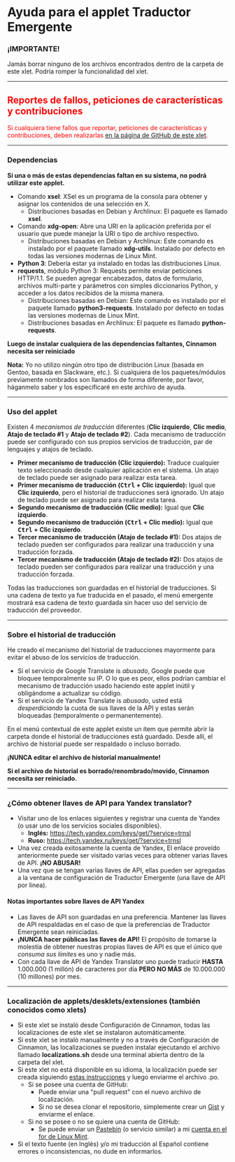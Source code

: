 ﻿
# Ayuda para el applet Traductor Emergente

### ¡IMPORTANTE!
Jamás borrar ninguno de los archivos encontrados dentro de la carpeta de este xlet. Podría romper la funcionalidad del xlet.

***

<h2 style="color:red;">Reportes de fallos, peticiones de características y contribuciones</h2>
<span style="color:red;">
Si cualquiera tiene fallos que reportar, peticiones de características y contribuciones, deben realizarlas <a href="https://github.com/Odyseus/CinnamonTools">en la página de GitHub de este xlet</a>.
</span>

***

### Dependencias

**Si una o más de estas dependencias faltan en su sistema, no podrá utilizar este applet.**

- Comando **xsel**: XSel es un programa de la consola para obtener y asignar los contenidos de una selección en X.
    - Distribuciones basadas en Debian y Archlinux: El paquete es llamado **xsel**.
- Comando **xdg-open**: Abre una URI en la aplicación preferida por el usuario que puede manejar la URI o tipo de archivo respectivo.
    - Distribuciones basadas en Debian y Archlinux: Este comando es instalado por el paquete llamado **xdg-utils**. Instalado por defecto en todas las versiones modernas de Linux Mint.
- **Python 3**: Debería estar ya instalado en todas las distribuciones Linux.
- **requests**, módulo Python 3: Requests permite enviar peticiones HTTP/1.1. Se pueden agregar encabezados, datos de formulario, archivos multi-parte y parámetros con simples diccionarios Python, y acceder a los datos recibidos de la misma manera.
    - Distribuciones basadas en Debian: Este comando es instalado por el paquete llamado **python3-requests**. Instalado por defecto en todas las versiones modernas de Linux Mint.
    - Distribuciones basadas en Archlinux: El paquete es llamado **python-requests**.

**Luego de instalar cualquiera de las dependencias faltantes, Cinnamon necesita ser reiniciado**

**Nota:** Yo no utilizo ningún otro tipo de distribución Linux (basada en Gentoo, basada en Slackware, etc.). Si cualquiera de los paquetes/módulos previamente nombrados son llamados de forma diferente, por favor, háganmelo saber y los especificaré en este archivo de ayuda.

***

### Uso del applet

Existen 4 *mecanismos de traducción* diferentes (**Clic izquierdo**, **Clic medio**, **Atajo de teclado #1** y **Atajo de teclado #2**). Cada mecanismo de traducción puede ser configurado con sus propios servicios de traducción, par de lenguajes y atajos de teclado.

- **Primer mecanismo de traducción (Clic izquierdo):** Traduce cualquier texto seleccionado desde cualquier aplicación en el sistema. Un atajo de teclado puede ser asignado para realizar esta tarea.
- **Primer mecanismo de traducción (<kbd>Ctrl</kbd> + Clic izquierdo):** Igual que **Clic izquierdo**, pero el historial de traducciones será ignorado. Un atajo de teclado puede ser asignado para realizar esta tarea.
- **Segundo mecanismo de traducción (Clic medio):** Igual que **Clic izquierdo**.
- **Segundo mecanismo de traducción (<kbd>Ctrl</kbd> + Clic medio):** Igual que **<kbd>Ctrl</kbd> + Clic izquierdo**.
- **Tercer mecanismo de traducción (Atajo de teclado #1):** Dos atajos de teclado pueden ser configurados para realizar una traducción y una traducción forzada.
- **Tercer mecanismo de traducción (Atajo de teclado #2):** Dos atajos de teclado pueden ser configurados para realizar una traducción y una traducción forzada.

Todas las traducciones son guardadas en el historial de traducciones. Si una cadena de texto ya fue traducida en el pasado, el menú emergente mostrará esa cadena de texto guardada sin hacer uso del servicio de traducción del proveedor.

***

### Sobre el historial de traducción

He creado el mecanismo del historial de traducciones mayormente para evitar el abuso de los servicios de traducción.

- Si el servicio de Google Translate is *abusado*, Google puede que bloquee temporalmente su IP. O lo que es peor, ellos podrían cambiar el mecanismo de traducción usado haciendo este applet inútil y obligándome a actualizar su código.
- Si el servicio de Yandex Translate is *abusado*, usted está *desperdiciando* la cuota de sus llaves de la API y estas serán bloqueadas (temporalmente o permanentemente).

En el menú contextual de este applet existe un ítem que permite abrir la carpeta donde el historial de traducciones está guardado. Desde allí, el archivo de historial puede ser respaldado o incluso borrado.

**¡NUNCA editar el archivo de historial manualmente!**

**Si el archivo de historial es borrado/renombrado/movido, Cinnamon necesita ser reiniciado.**

***

### ¿Cómo obtener llaves de API para Yandex translator?

- Visitar uno de los enlaces siguientes y registrar una cuenta de Yandex (o usar uno de los servicios sociales disponibles).
    - **Inglés:** https://tech.yandex.com/keys/get/?service=trnsl
    - **Ruso:** https://tech.yandex.ru/keys/get/?service=trnsl
- Una vez creada exitosamente la cuenta de Yandex, El enlace proveído anteriormente puede ser visitado varias veces para obtener varias llaves de API. **¡NO ABUSAR!**
- Una vez que se tengan varias llaves de API, ellas pueden ser agregadas a la ventana de configuración de Traductor Emergente (una llave de API por linea).

#### Notas importantes sobre llaves de API Yandex

- Las llaves de API son guardadas en una preferencia. Mantener las llaves de API respaldadas en el caso de que la preferencias de Traductor Emergente sean reiniciadas.
- **¡NUNCA hacer públicas las llaves de API!** El propósito de tomarse la molestia de obtener nuestras propias llaves de API es que el único que *consuma sus límites* es uno y nadie más.
- Con cada llave de API de Yandex Translator uno puede traducir **HASTA** 1.000.000 (1 millón) de caracteres por día **PERO NO MÁS** de 10.000.000 (10 millones) por mes.

***

### Localización de applets/desklets/extensiones (también conocidos como xlets)

- Si este xlet se instaló desde Configuración de Cinnamon, todas las localizaciones de este xlet se instalaron automáticamente.
- Si este xlet se instaló manualmente y no a través de Configuración de Cinnamon, las localizaciones se pueden instalar ejecutando el archivo llamado **localizations.sh** desde una terminal abierta dentro de la carpeta del xlet.
- Si este xlet no está disponible en su idioma, la localización puede ser creada siguiendo [estas instrucciones](https://github.com/Odyseus/CinnamonTools/wiki/Xlet-localization) y luego enviarme el archivo .po.
    - Si se posee una cuenta de GitHub:
        - Puede enviar una "pull request" con el nuevo archivo de localización.
        - Si no se desea clonar el repositorio, simplemente crear un [Gist](https://gist.github.com/) y enviarme el enlace.
    - Si no se posee o no se quiere una cuenta de GitHub:
        - Se puede enviar un [Pastebin](http://pastebin.com/) (o servicio similar) a mi [cuenta en el for de Linux Mint](https://forums.linuxmint.com/memberlist.php?mode=viewprofile&u=164858).
- Si el texto fuente (en Inglés) y/o mi traducción al Español contiene errores o inconsistencias, no dude en informarlos.
